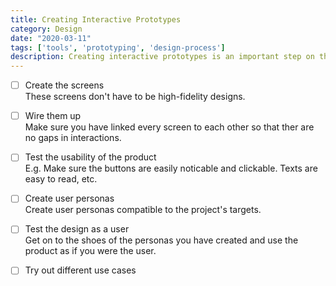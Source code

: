 ```yaml
---
title: Creating Interactive Prototypes
category: Design
date: "2020-03-11"
tags: ['tools', 'prototyping', 'design-process']
description: Creating interactive prototypes is an important step on the design process. Use this checklist to make sure you cover the basics of creating them!
---
```


- [ ] Create the screens  
These screens don't have to be high-fidelity designs.

- [ ] Wire them up  
Make sure you have linked every screen to each other so that ther are no gaps in interactions.

- [ ] Test the usability of the product  
E.g. Make sure the buttons are easily noticable and clickable. Texts are easy to read, etc.

- [ ] Create user personas  
Create user personas compatible to the project's targets.

- [ ] Test the design as a user  
Get on to the shoes of the personas you have created and use the product as if you were the user.

- [ ] Try out different use cases  
